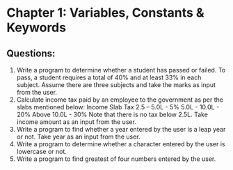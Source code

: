 # Chapter 1: Variables, Constants & Keywords

## Questions:
1. Write a program to determine whether a student has passed or failed. To pass, a
student requires a total of 40% and at least 33% in each subject. Assume there
are three subjects and take the marks as input from the user.
2. Calculate income tax paid by an employee to the government as per the slabs
mentioned below:
            Income Slab Tax
            2.5 – 5.0L - 5%
            5.0L - 10.0L - 20%
            Above 10.0L - 30%
Note that there is no tax below 2.5L. Take income amount as an input from the user.
3. Write a program to find whether a year entered by the user is a leap year or not.
Take year as an input from the user.
4. Write a program to determine whether a character entered by the user is
lowercase or not.
5. Write a program to find greatest of four numbers entered by the user.
